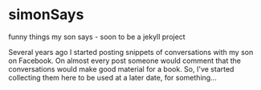 # simonSays

funny things my son says  - soon to be a jekyll project

Several years ago I started posting snippets of conversations with my son on Facebook.  On almost every post someone would comment that the conversations would make good material for a book.  So, I've started collecting them here to be used at a later date, for something...
